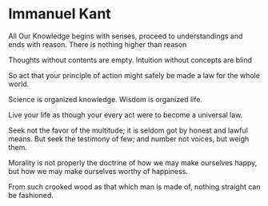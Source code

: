 # Immanuel Kant

All Our Knowledge begins with senses, proceed to understandings and ends with reason. There is nothing higher than reason

Thoughts without contents are empty. Intuition without concepts are blind

So act that your principle of action might safely be made a law for the whole world.

Science is organized knowledge. Wisdom is organized life.

Live your life as though your every act were to become a universal law.

Seek not the favor of the multitude; it is seldom got by honest and lawful means. But seek the testimony of few; and number not voices, but weigh them.

Morality is not properly the doctrine of how we may make ourselves happy, but how we may make ourselves worthy of happiness.

From such crooked wood as that which man is made of, nothing straight can be fashioned.
